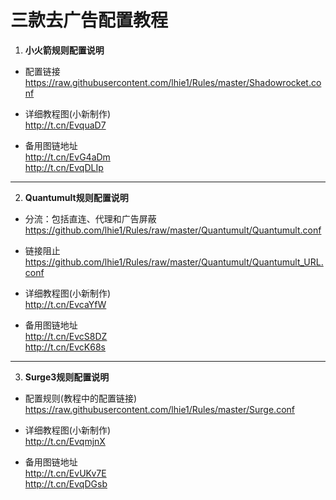 # 三款去广告配置教程

1. **小火箭规则配置说明**  

- 配置链接  
https://raw.githubusercontent.com/lhie1/Rules/master/Shadowrocket.conf

- 详细教程图(小新制作)  
http://t.cn/EvquaD7  

- 备用图链地址  
http://t.cn/EvG4aDm  
http://t.cn/EvqDLIp  


----------------------------
2. **Quantumult规则配置说明**  

- 分流：包括直连、代理和广告屏蔽  
https://github.com/lhie1/Rules/raw/master/Quantumult/Quantumult.conf  

- 链接阻止
https://github.com/lhie1/Rules/raw/master/Quantumult/Quantumult_URL.conf  

- 详细教程图(小新制作)  
http://t.cn/EvcaYfW  

- 备用图链地址  
http://t.cn/EvcS8DZ  
http://t.cn/EvcK68s  
  
----------------------------
3. **Surge3规则配置说明**  

- 配置规则(教程中的配置链接)  
https://raw.githubusercontent.com/lhie1/Rules/master/Surge.conf  

- 详细教程图(小新制作)  
http://t.cn/EvqmjnX    

- 备用图链地址  
http://t.cn/EvUKv7E  
http://t.cn/EvqDGsb  
